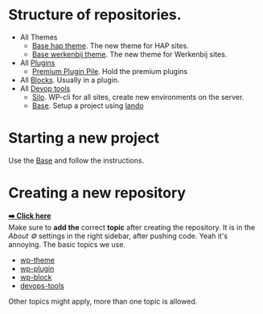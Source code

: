 # Structure of repositories.

- All Themes
    - [Base hap theme][2]. The new theme for HAP sites.
    - [Base werkenbij theme][3]. The new theme for Werkenbij sites.
- All [Plugins][4]
  - [Premium Plugin Pile][5]. Hold the premium plugins
- All [Blocks][6]. Usually in a plugin.
- All [Devop tools][7]
  - [Silo][8]. WP-cli for all sites, create new environments on the server.
  - [Base][9]. Setup a project using [lando](https://lando.dev/)

# Starting a new project

Use the [Base][9] and follow the instructions.

# Creating a new repository

**[➡️ Click here](https://github.com/organizations/moetiknaardedokter/repositories/new)**  
Make sure to **add the** correct **topic** after creating the repository.
It is in the _About ⚙️_ settings in the right sidebar, after pushing code. Yeah it's annoying.
The basic topics we use.

 - [wp-theme][1]
 - [wp-plugin][4]
 - [wp-block][6]
 - [devops-tools][7]

Other topics might apply, more than one topic is allowed. 


[1]: https://github.com/search?q=org%3Amoetiknaardedokter+topic%3Awp-theme        "All theme repos"
[2]: https://github.com/moetiknaardedokter/hap-base-theme/
[3]: https://github.com/moetiknaardedokter/werkenbij-base-theme/
[4]: https://github.com/search?q=org%3Amoetiknaardedokter+topic%3Awp-plugin       "All Plugin repos"
[5]: https://github.com/moetiknaardedokter/premium-plugins-pile
[6]: https://github.com/search?q=org%3Amoetiknaardedokter+topic%3Awp-block        "All Blocks"
[7]: https://github.com/search?q=org%3Amoetiknaardedokter+topic%3Adevops-tools    "All Devop tools"
[8]: https://github.com/moetiknaardedokter/silo
[9]: https://github.com/moetiknaardedokter/base


